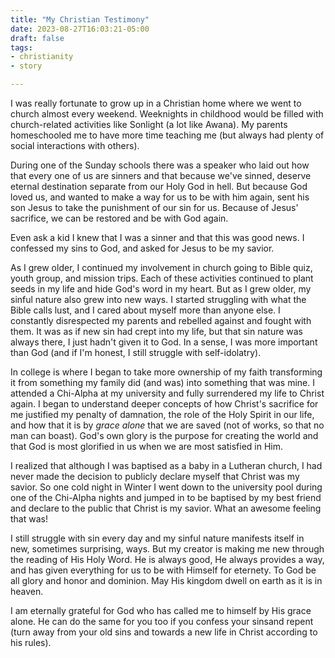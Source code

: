 ```yaml
---
title: "My Christian Testimony"
date: 2023-08-27T16:03:21-05:00
draft: false
tags:
- christianity
- story

---
```


I was really fortunate to grow up in a Christian home where we went to church almost every weekend. Weeknights in childhood would be filled with church-related activities like Sonlight (a lot like Awana). My parents homeschooled me to have more time teaching me (but always had plenty of social interactions with others).

During one of the Sunday schools there was a speaker who laid out how that every one of us are sinners and that because we've sinned, deserve eternal destination separate from our Holy God in hell. But because God loved us, and wanted to make a way for us to be with him again, sent his son Jesus to take the punishment of our sin for us. Because of Jesus' sacrifice, we can be restored and be with God again.

Even ask a kid I knew that I was a sinner and that this was good news. I confessed my sins to God, and asked for Jesus to be my savior.

As I grew older, I continued my involvement in church going to Bible quiz, youth group, and mission trips. Each of these activities continued to plant seeds in my life and hide God's word in my heart. But as I grew older, my sinful nature also grew into new ways. I started struggling with what the Bible calls lust, and I cared about myself more than anyone else. I constantly disrespected my parents and rebelled against and fought with them. It was as if new sin had crept into my life, but that sin nature was always there, I just hadn't given it to God. In a sense, I was more important than God (and if I'm honest, I still struggle with self-idolatry).

In college is where I began to take more ownership of my faith transforming it from something my family did (and was) into something that was mine. I attended a Chi-Alpha at my university and fully surrendered my life to Christ again. I began to understand deeper concepts of how Christ's sacrifice for me justified my penalty of damnation, the role of the Holy Spirit in our life, and how that it is by *grace alone* that we are saved (not of works, so that no man can boast). God's own glory is the purpose for creating the world and that God is most glorified in us when we are most satisfied in Him.

I realized that although I was baptised as a baby in a Lutheran church, I had never made the decision to publicly declare myself that Christ was my savior. So one cold night in Winter I went down to the university pool during one of the Chi-Alpha nights and jumped in to be baptised by my best friend and declare to the public that Christ is my savior. What an awesome feeling that was!

I still struggle with sin every day and my sinful nature manifests itself in new, sometimes surprising, ways. But my creator is making me new through the reading of His Holy Word. He is always good, He always provides a way, and has given everything for us to be with Himself for eternety. To God be all glory and honor and dominion. May His kingdom dwell on earth as it is in heaven.

I am eternally grateful for God who has called me to himself by His grace alone. He can do the same for you too if you confess your sinsand repent (turn away from your old sins and towards a new life in Christ according to his rules).
